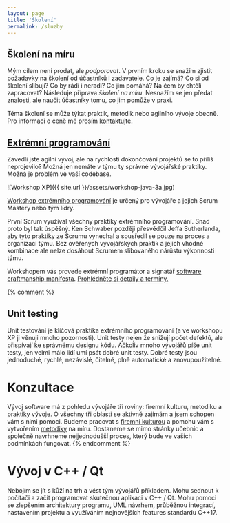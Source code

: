 ```yaml
---
layout: page
title: 'Školení'
permalink: /sluzby
---
```


## Školení na míru

Mým cílem není prodat, ale *podporovat*.
V prvním kroku se snažím zjistit požadavky na školení od účastníků i zadavatele.
Co je zajímá? Co si od školení slibují? Co by rádi i neradi? Co jim pomáhá? Na čem by chtěli zapracovat?
Následuje příprava *školení na míru*. Nesnažím se jen předat znalosti, ale naučit účastníky tomu, co jim pomůže v praxi.

Téma školení se může týkat praktik, metodik nebo agilního vývoje obecně.
Pro informaci o ceně mě prosím [kontaktujte](/kontakt).

## [Extrémní programování](/workshop-extremniho-programovani)

Zavedli jste agilní vývoj, ale na rychlosti dokončování projektů se to příliš neprojevilo?
Možná jen nemáte v týmu ty správné vývojářské praktiky. Možná je problém ve vaší codebase.

![Workshop XP]({{ site.url }}/assets/workshop-java-3a.jpg)

[Workshop extrémního programování](/workshop-extremniho-programovani) je určený pro vývojáře a jejich Scrum Mastery nebo tým lídry.

První Scrum využíval všechny praktiky extrémního programování. Snad proto byl tak úspěšný.
Ken Schwaber později přesvědčil Jeffa Sutherlanda,
aby tyto praktiky ze Scrumu vynechal a sousředil se pouze na proces a organizaci týmu.
Bez ověřených vývojářských praktik a jejich vhodné kombinace
ale nelze dosáhout Scrumem slibovaného nárůstu výkonnosti týmu.

Workshopem vás provede extrémní programátor a
signatář [software craftmanship manifesta](http://manifesto.softwarecraftsmanship.org).
[Prohlédněte si detaily a termíny.](/workshop-extremniho-programovani)

{% comment %} 
## Unit testing

Unit testování je klíčová praktika extrémního programování (a ve workshopu XP ji věnuji mnoho pozornosti).
Unit testy nejen že snižují počet defektů, ale přispívají ke správnému designu kódu. Ačkoliv mnoho vývojářů píše unit testy,
jen velmi málo lidí umí psát dobré unit testy. Dobré testy jsou jednoduché, rychlé, nezávislé, čitelné, plně automatické
a znovupoužitelné.

# Konzultace

Vývoj software má z pohledu vývojáře tři roviny: firemní kulturu, metodiku a praktiky vývoje.
O všechny tři oblasti se aktivně zajímám a jsem schopen vám s nimi pomoci.
Budeme pracovat s [firemní kulturou](/firemni-kultura) a pomohu vám s vytvořením [metodiky](/metodiky)
na míru. Dostaneme se mimo stránky učebnic a společně navrhneme nejjednodušší proces,
který bude ve vašich podmínkách fungovat.
{% endcomment %}

# Vývoj v C++ / Qt

Nebojím se jít s kůží na trh a vést tým vývojářů příkladem. Mohu sednout k počítači a začít programovat
skutečnou aplikaci v C++ / Qt. Mohu pomoci se zlepšením architektury programu, UML návrhem,
průběžnou integrací, nastavením projektu a
využíváním nejnovějších features standardu C++17.
